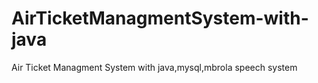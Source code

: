 # AirTicketManagmentSystem-with-java
Air Ticket Managment System with java,mysql,mbrola speech system
